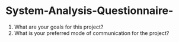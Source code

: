 # System-Analysis-Questionnaire-
1. What are your goals for this project?
2. What is your preferred mode of communication for the project?
